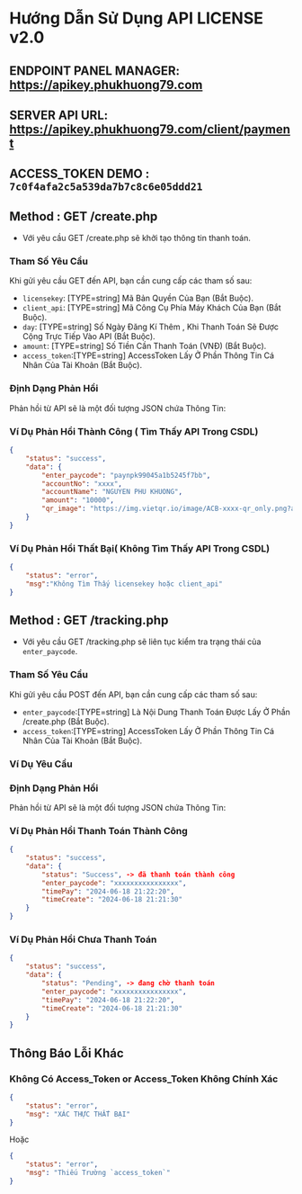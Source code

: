 # Hướng Dẫn Sử Dụng API LICENSE v2.0

## ENDPOINT PANEL MANAGER: <a href="https://apikey.phukhuong79.com" target="_blank" >https://apikey.phukhuong79.com</a>

## SERVER API URL: https://apikey.phukhuong79.com/client/payment

## ACCESS_TOKEN DEMO : `7c0f4afa2c5a539da7b7c8c6e05ddd21`

## Method : GET /create.php
- Với yêu cầu GET /create.php sẽ khởi tạo thông tin thanh toán.
### Tham Số Yêu Cầu
Khi gửi yêu cầu GET đến API, bạn cần cung cấp các tham số sau:

- `licensekey`: [TYPE=string] Mã Bản Quyền Của Bạn (Bắt Buộc). 
- `client_api`: [TYPE=string] Mã Công Cụ Phía Máy Khách Của Bạn (Bắt Buộc).
- `day`: [TYPE=string] Số Ngày Đăng Kí Thêm , Khi Thanh Toán Sẽ Được Cộng Trực Tiếp Vào API (Bắt Buộc).
- `amount`: [TYPE=string] Số Tiền Cần Thanh Toán (VNĐ) (Bắt Buộc).
- `access_token`:[TYPE=string] AccessToken Lấy Ở Phần Thông Tin Cá Nhân Của Tài Khoản (Bắt Buộc).

### Định Dạng Phản Hồi
Phản hồi từ API sẽ là một đối tượng JSON chứa Thông Tin:

### Ví Dụ Phản Hồi Thành Công ( Tìm Thấy API Trong CSDL)
```json
{
    "status": "success",
    "data": {
        "enter_paycode": "paynpk99045a1b5245f7bb",
        "accountNo": "xxxx",
        "accountName": "NGUYEN PHU KHUONG",
        "amount": "10000",
        "qr_image": "https://img.vietqr.io/image/ACB-xxxx-qr_only.png?amount=10000&addInfo=paynpk99045a1b5245f7bb&accountName=NGUYEN PHU KHUONG"
    }
}
```
### Ví Dụ Phản Hồi Thất Bại( Không Tìm Thấy API Trong CSDL)
```json
{
    "status": "error",
    "msg":"Không Tìm Thấy licensekey hoặc client_api"
}
```

## Method : GET /tracking.php
- Với yêu cầu GET /tracking.php sẽ liên tục kiểm tra trạng thái của `enter_paycode`.
### Tham Số Yêu Cầu
Khi gửi yêu cầu POST đến API, bạn cần cung cấp các tham số sau:

- `enter_paycode`:[TYPE=string] Là Nội Dung Thanh Toán Được Lấy Ở Phần /create.php  (Bắt Buộc).
- `access_token`:[TYPE=string] AccessToken Lấy Ở Phần Thông Tin Cá Nhân Của Tài Khoản (Bắt Buộc).

### Ví Dụ Yêu Cầu

### Định Dạng Phản Hồi
Phản hồi từ API sẽ là một đối tượng JSON chứa Thông Tin:

### Ví Dụ Phản Hồi Thanh Toán Thành Công
```json
{
    "status": "success",
    "data": {
        "status": "Success", -> đã thanh toán thành công
        "enter_paycode": "xxxxxxxxxxxxxxxx",
        "timePay": "2024-06-18 21:22:20",
        "timeCreate": "2024-06-18 21:21:30"
    }
}
```
### Ví Dụ Phản Hồi Chưa Thanh Toán
```json
{
    "status": "success",
    "data": {
        "status": "Pending", -> đang chờ thanh toán
        "enter_paycode": "xxxxxxxxxxxxxxxx",
        "timePay": "2024-06-18 21:22:20",
        "timeCreate": "2024-06-18 21:21:30"
    }
}
```

## Thông Báo Lỗi Khác 
### Không Có Access_Token or Access_Token Không Chính Xác
```json
{
    "status": "error",
    "msg": "XÁC THỰC THẤT BẠI"
}
```
Hoặc
```json
{
    "status": "error",
    "msg": "Thiếu Trường `access_token`"
}
```

